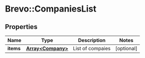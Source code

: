 # Brevo::CompaniesList

## Properties
Name | Type | Description | Notes
------------ | ------------- | ------------- | -------------
**items** | [**Array&lt;Company&gt;**](Company.md) | List of compaies | [optional] 


